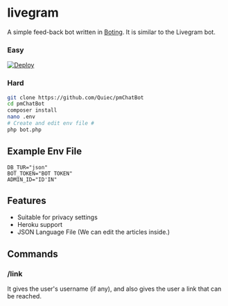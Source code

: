 # livegram
A simple feed-back bot written in [Boting](https://github.com/Quiec/Boting). It is similar to the Livegram bot.


### Easy
[![Deploy](https://www.herokucdn.com/deploy/button.svg)](https://heroku.com/deploy)

### Hard
```sh
git clone https://github.com/Quiec/pmChatBot
cd pmChatBot
composer install
nano .env
# Create and edit env file #
php bot.php
```

## Example Env File
```env
DB_TUR="json"
BOT_TOKEN="BOT TOKEN"
ADMIN_ID="ID'IN"
```

## Features
* Suitable for privacy settings
* Heroku support
* JSON Language File (We can edit the articles inside.)

## Commands
### /link
It gives the user's username (if any), and also gives the user a link that can be reached.

